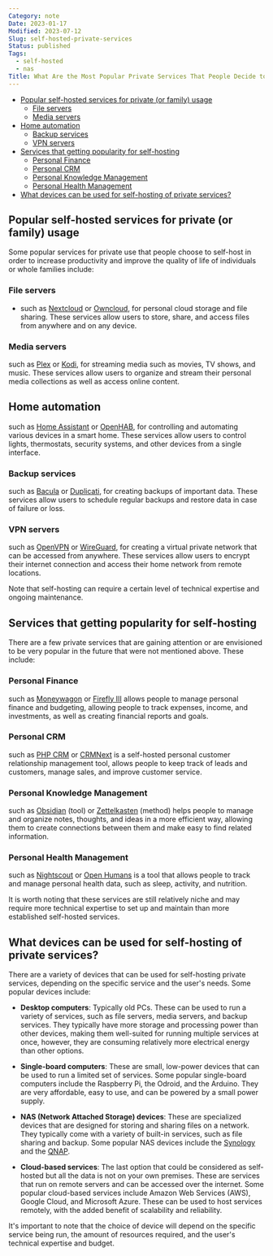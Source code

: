 ```yaml
---
Category: note
Date: 2023-01-17
Modified: 2023-07-12
Slug: self-hosted-private-services
Status: published
Tags:
  - self-hosted
  - nas
Title: What Are the Most Popular Private Services That People Decide to Self-Host?
---
```


<!-- MarkdownTOC autolink="true" autoanchor="true" -->

- [Popular self-hosted services for private (or family) usage](#popular-self-hosted-services-for-private-or-family-usage)
	- [File servers](#file-servers)
	- [Media servers](#media-servers)
- [Home automation](#home-automation)
	- [Backup services](#backup-services)
	- [VPN servers](#vpn-servers)
- [Services that getting popularity for self-hosting](#services-that-getting-popularity-for-self-hosting)
	- [Personal Finance](#personal-finance)
	- [Personal CRM](#personal-crm)
	- [Personal Knowledge Management](#personal-knowledge-management)
	- [Personal Health Management](#personal-health-management)
- [What devices can be used for self-hosting of private services?](#what-devices-can-be-used-for-self-hosting-of-private-services)

<!-- /MarkdownTOC -->

<a id="popular-self-hosted-services-for-private-or-family-usage"></a>

## Popular self-hosted services for private (or family) usage

Some popular services for private use that people choose to self-host in order to increase productivity and improve the quality of life of individuals or whole families include:

<a id="file-servers"></a>

### File servers

- such as [Nextcloud](https://nextcloud.com/) or [Owncloud](https://owncloud.org/), for personal cloud storage and file sharing. These services allow users to store, share, and access files from anywhere and on any device.

<a id="media-servers"></a>

### Media servers

such as [Plex](https://www.plex.tv/) or [Kodi](https://kodi.tv/), for streaming media such as movies, TV shows, and music. These services allow users to organize and stream their personal media collections as well as access online content.

<a id="home-automation"></a>

## Home automation

such as [Home Assistant](https://www.home-assistant.io/) or [OpenHAB](https://www.openhab.org/), for controlling and automating various devices in a smart home. These services allow users to control lights, thermostats, security systems, and other devices from a single interface.

<a id="backup-services"></a>

### Backup services

such as [Bacula](http://www.bacula.org/) or [Duplicati](https://www.duplicati.com/), for creating backups of important data. These services allow users to schedule regular backups and restore data in case of failure or loss.

<a id="vpn-servers"></a>

### VPN servers

such as [OpenVPN](https://openvpn.net/) or [WireGuard](https://www.wireguard.com/), for creating a virtual private network that can be accessed from anywhere. These services allow users to encrypt their internet connection and access their home network from remote locations.

Note that self-hosting can require a certain level of technical expertise and ongoing maintenance.

<a id="services-that-getting-popularity-for-self-hosting"></a>

## Services that getting popularity for self-hosting

There are a few private services that are gaining attention or are envisioned to be very popular in the future that were not mentioned above. These include:

<a id="personal-finance"></a>

### Personal Finance

such as [Moneywagon](https://github.com/priestc/moneywagon) or [Firefly III](https://firefly-iii.org/) allows people to manage personal finance and budgeting, allowing people to track expenses, income, and investments, as well as creating financial reports and goals.

<a id="personal-crm"></a>

### Personal CRM

such as [PHP CRM](https://www.phpcrm.com/self-hosted-crm/) or [CRMNext](https://www.crmnext.com/) is a self-hosted personal customer relationship management tool, allows people to keep track of leads and customers, manage sales, and improve customer service.

<a id="personal-knowledge-management"></a>

### Personal Knowledge Management

such as [Obsidian](https://obsidian.md/) (tool) or [Zettelkasten](https://zettelkasten.de/) (method) helps people to manage and organize notes, thoughts, and ideas in a more efficient way, allowing them to create connections between them and make easy to find related information.

<a id="personal-health-management"></a>

### Personal Health Management

such as [Nightscout](http://www.nightscout.info/) or [Open Humans](https://www.openhumans.org/) is a tool that allows people to track and manage personal health data, such as sleep, activity, and nutrition.

It is worth noting that these services are still relatively niche and may require more technical expertise to set up and maintain than more established self-hosted services.

<a id="what-devices-can-be-used-for-self-hosting-of-private-services"></a>

## What devices can be used for self-hosting of private services?

There are a variety of devices that can be used for self-hosting private services, depending on the specific service and the user's needs. Some popular devices include:

- **Desktop computers**: Typically old PCs. These can be used to run a variety of services, such as file servers, media servers, and backup services. They typically have more storage and processing power than other devices, making them well-suited for running multiple services at once, however, they are consuming relatively more electrical energy than other options.

- **Single-board computers**: These are small, low-power devices that can be used to run a limited set of services. Some popular single-board computers include the Raspberry Pi, the Odroid, and the Arduino. They are very affordable, easy to use, and can be powered by a small power supply.

- **NAS (Network Attached Storage) devices**: These are specialized devices that are designed for storing and sharing files on a network. They typically come with a variety of built-in services, such as file sharing and backup. Some popular NAS devices include the [Synology](https://www.synology.com/) and the [QNAP](https://www.qnap.com/en-us).

- **Cloud-based services**: The last option that could be considered as self-hosted but all the data is not on your own premises. These are services that run on remote servers and can be accessed over the internet. Some popular cloud-based services include Amazon Web Services (AWS), Google Cloud, and Microsoft Azure. These can be used to host services remotely, with the added benefit of scalability and reliability.

It's important to note that the choice of device will depend on the specific service being run, the amount of resources required, and the user's technical expertise and budget.
